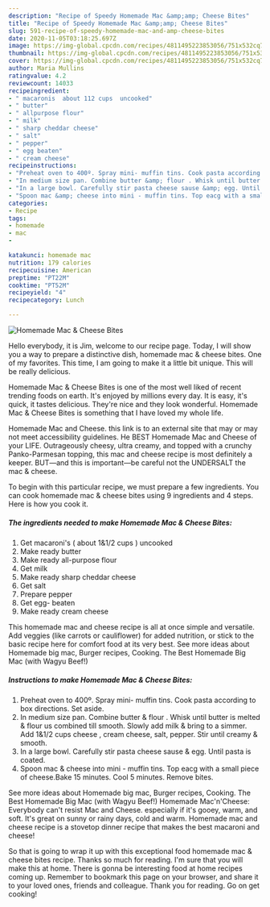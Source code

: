 ```yaml
---
description: "Recipe of Speedy Homemade Mac &amp;amp; Cheese Bites"
title: "Recipe of Speedy Homemade Mac &amp;amp; Cheese Bites"
slug: 591-recipe-of-speedy-homemade-mac-and-amp-cheese-bites
date: 2020-11-05T03:18:25.697Z
image: https://img-global.cpcdn.com/recipes/4811495223853056/751x532cq70/homemade-mac-cheese-bites-recipe-main-photo.jpg
thumbnail: https://img-global.cpcdn.com/recipes/4811495223853056/751x532cq70/homemade-mac-cheese-bites-recipe-main-photo.jpg
cover: https://img-global.cpcdn.com/recipes/4811495223853056/751x532cq70/homemade-mac-cheese-bites-recipe-main-photo.jpg
author: Maria Mullins
ratingvalue: 4.2
reviewcount: 14033
recipeingredient:
- " macaronis  about 112 cups  uncooked"
- " butter"
- " allpurpose flour"
- " milk"
- " sharp cheddar cheese"
- " salt"
- " pepper"
- " egg beaten"
- " cream cheese"
recipeinstructions:
- "Preheat oven to 400º. Spray mini- muffin tins. Cook pasta according to box directions.  Set aside."
- "In medium size pan. Combine butter &amp; flour . Whisk until butter is melted &amp; flour us combined till smooth. Slowly add milk &amp; bring to a simmer.  Add 1&amp;1/2 cups cheese , cream cheese, salt, pepper. Stir until creamy &amp; smooth."
- "In a large bowl. Carefully stir pasta cheese sause &amp; egg. Until pasta is coated."
- "Spoon mac &amp; cheese into mini - muffin tins. Top eacg with a small piece of cheese.Bake 15 minutes.  Cool 5 minutes.  Remove bites."
categories:
- Recipe
tags:
- homemade
- mac
- 

katakunci: homemade mac  
nutrition: 179 calories
recipecuisine: American
preptime: "PT22M"
cooktime: "PT52M"
recipeyield: "4"
recipecategory: Lunch

---
```



![Homemade Mac &amp; Cheese Bites](https://img-global.cpcdn.com/recipes/4811495223853056/751x532cq70/homemade-mac-cheese-bites-recipe-main-photo.jpg)

Hello everybody, it is Jim, welcome to our recipe page. Today, I will show you a way to prepare a distinctive dish, homemade mac &amp; cheese bites. One of my favorites. This time, I am going to make it a little bit unique. This will be really delicious.

Homemade Mac &amp; Cheese Bites is one of the most well liked of recent trending foods on earth. It's enjoyed by millions every day. It is easy, it's quick, it tastes delicious. They're nice and they look wonderful. Homemade Mac &amp; Cheese Bites is something that I have loved my whole life.

Homemade Mac and Cheese. this link is to an external site that may or may not meet accessibility guidelines. He BEST Homemade Mac and Cheese of your LIFE. Outrageously cheesy, ultra creamy, and topped with a crunchy Panko-Parmesan topping, this mac and cheese recipe is most definitely a keeper. BUT—and this is important—be careful not the UNDERSALT the mac &amp; cheese.


To begin with this particular recipe, we must prepare a few ingredients. You can cook homemade mac &amp; cheese bites using 9 ingredients and 4 steps. Here is how you cook it.

<!--inarticleads1-->

##### The ingredients needed to make Homemade Mac &amp; Cheese Bites:

1. Get  macaroni&#39;s ( about 1&amp;1/2 cups ) uncooked
1. Make ready  butter
1. Make ready  all-purpose flour
1. Get  milk
1. Make ready  sharp cheddar cheese
1. Get  salt
1. Prepare  pepper
1. Get  egg- beaten
1. Make ready  cream cheese


This homemade mac and cheese recipe is all at once simple and versatile. Add veggies (like carrots or cauliflower) for added nutrition, or stick to the basic recipe here for comfort food at its very best. See more ideas about Homemade big mac, Burger recipes, Cooking. The Best Homemade Big Mac (with Wagyu Beef!) 

<!--inarticleads2-->

##### Instructions to make Homemade Mac &amp; Cheese Bites:

1. Preheat oven to 400º. Spray mini- muffin tins. Cook pasta according to box directions.  Set aside.
1. In medium size pan. Combine butter &amp; flour . Whisk until butter is melted &amp; flour us combined till smooth. Slowly add milk &amp; bring to a simmer.  Add 1&amp;1/2 cups cheese , cream cheese, salt, pepper. Stir until creamy &amp; smooth.
1. In a large bowl. Carefully stir pasta cheese sause &amp; egg. Until pasta is coated.
1. Spoon mac &amp; cheese into mini - muffin tins. Top eacg with a small piece of cheese.Bake 15 minutes.  Cool 5 minutes.  Remove bites.


See more ideas about Homemade big mac, Burger recipes, Cooking. The Best Homemade Big Mac (with Wagyu Beef!) Homemade Mac&#39;n&#39;Cheese: Everybody can&#39;t resist Mac and Cheese. especially if it&#39;s gooey, warm, and soft. It&#39;s great on sunny or rainy days, cold and warm. Homemade mac and cheese recipe is a stovetop dinner recipe that makes the best macaroni and cheese! 

So that is going to wrap it up with this exceptional food homemade mac &amp; cheese bites recipe. Thanks so much for reading. I'm sure that you will make this at home. There is gonna be interesting food at home recipes coming up. Remember to bookmark this page on your browser, and share it to your loved ones, friends and colleague. Thank you for reading. Go on get cooking!
